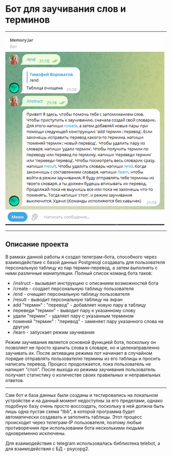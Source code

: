 # Бот для заучивания слов и терминов

---

![preview](bot_gif.gif)

---

## Описание проекта
В рамках данной работы я создал телеграм-бота, способного через взаимодействие с базой данных Postgresql создавать для пользователя персональную таблицу из пар термин-перевод, а затем выполнять с ними различные манипуляции. Полный список команд бота таков:

- /instruct - вызывает инструкцию с описанием возможностей бота
- /create - создает персональную таблицу пользователя
- /end - очищает персональную таблицу пользователя
- /result - выводит персональную таблицу на экран
- add "термин" : "перевод" - добавляет новую пару в таблицу
- переведи "термин" - выводит пару к указанному слову
- удали "термин" - удаляет пару с указанным термином
- поменяй "термин" : "перевод" - заменяет пару указанного слова на другую
- /learn - запускает режим заучивания

Режим заучивания является основной функцией бота, поскольку он позволяет не просто хранить слова в словаре, но и целенаправленно заучивать их. После активации режима пот начинает в случайном порядке отправлять пользователю термины из его таблицы и просить написать перевод. Процесс продолжается, пока пользователь не напишет "стоп". После выхода из режима заучивания пользователь получает статистику о количестве своих правильных и неправильных ответов. 

---

Сам бот и база данных были созданы и тестировались на локальном устройстве и на данный момент недоступны за его пределами, однако подобную базу очень просто воссоздать, поскольку в ней должна быть лишь одна пустая схема "tbb", в которой программа будет автоматически создавать и заполнять таблицы. Этот процесс происходит через телеграм-IP пользователя, поэтому любые противоречния при использовании бота несколькими людьми одновременно исключены. 

Для взаимодействия с telegram использовалась библиотека telebot, а для взаимодействия с БД - psycopg2.
